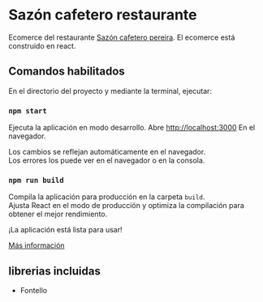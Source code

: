 # Sazón cafetero restaurante

Ecomerce del restaurante [Sazón cafetero pereira](https://sazoncafetero.vercel.app/).
El ecomerce está construido en react.

## Comandos habilitados

En el directorio del proyecto y mediante la terminal, ejecutar:

### `npm start`

Ejecuta la aplicación en modo desarrollo.
Abre [http://localhost:3000](http://localhost:3000) En el navegador.

Los cambios se reflejan automáticamente en el navegador.\
Los errores los puede ver en el navegador o en la consola.

### `npm run build`

Compila la aplicación para producción en la carpeta `build`. \
Ajusta React en el modo de producción y optimiza la compilación para obtener el mejor rendimiento.

¡La aplicación está lista para usar!

[Más información](https://facebook.github.io/create-react-app/docs/deployment) 

## librerias incluidas
- Fontello

